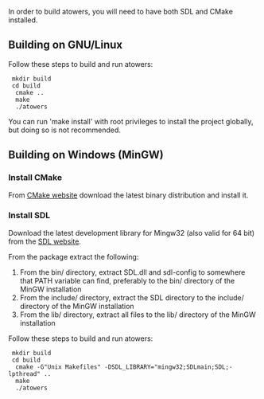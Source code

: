 In order to build atowers, you will need to have both SDL and CMake installed.

## Building on GNU/Linux

Follow these steps to build and run atowers:

```
 mkdir build
 cd build
  cmake ..
  make
  ./atowers
```

You can run 'make install' with root privileges to install the project
globally, but doing so is not recommended.

## Building on Windows (MinGW)

### Install CMake
From [CMake website](http://www.cmake.org/cmake/resources/software.html) download the latest binary distribution and install it.

### Install SDL
Download the latest development library for Mingw32 (also valid for 64 bit) from the [SDL website](http://www.libsdl.org).

From the package extract the following:

 1. From the bin/ directory, extract SDL.dll and sdl-config to somewhere that PATH variable can find, preferably to the bin/ directory of the MinGW installation
 2. From the include/ directory, extract the SDL directory to the include/ directory of the MinGW installation
 3. From the lib/ directory, extract all files to the lib/ directory of the MinGW installation

Follow these steps to build and run atowers:

```
 mkdir build
 cd build
  cmake -G"Unix Makefiles" -DSDL_LIBRARY="mingw32;SDLmain;SDL;-lpthread" ..
  make
  ./atowers
```
